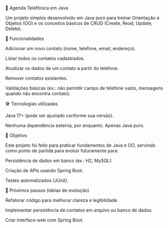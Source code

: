 📒 Agenda Telefônica em Java

Um projeto simples desenvolvido em Java puro para treinar Orientação a Objetos (OO) e os conceitos básicos de CRUD (Create, Read, Update, Delete).

🚀 Funcionalidades

Adicionar um novo contato (nome, telefone, email, endereço).

Listar todos os contatos cadastrados.

Atualizar os dados de um contato a partir do telefone.

Remover contatos existentes.

Validações básicas (ex.: não permitir campo de telefone vazio, mensagens quando não encontra contato).

🛠️ Tecnologias utilizadas

Java 17+ (pode ser ajustado conforme sua versão).

Nenhuma dependência externa, por enquanto. Apenas Java puro.

🎯 Objetivo

Este projeto foi feito para praticar fundamentos de Java e OO, servindo como ponto de partida para evoluir futuramente para:

Persistência de dados em banco (ex.: H2, MySQL).

Criação de APIs usando Spring Boot.

Testes automatizados (JUnit).

📌 Próximos passos (ideias de evolução)

Refatorar código para melhorar clareza e legibilidade.

Implementar persistência de contatos em arquivo ou banco de dados.

Criar interface web com Spring Boot.